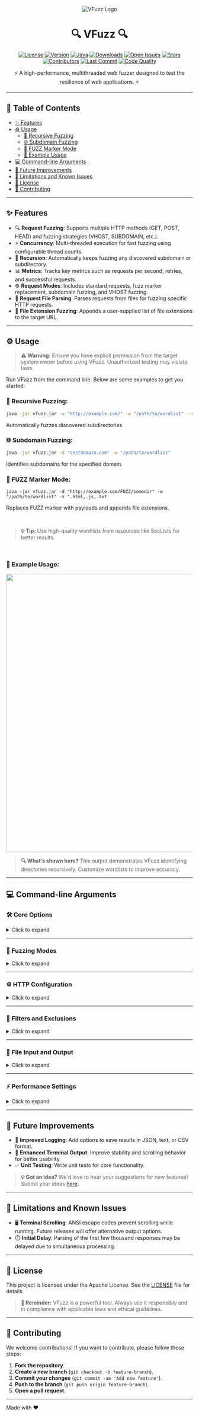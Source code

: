 <p align="center">
  <img src="https://i.imgur.com/wGVMjPR.png" alt="VFuzz Logo"/>
</p>

<h1 align="center">🔍 VFuzz 🔍</h1>

<p align="center">
  <a href="LICENSE"><img src="https://img.shields.io/badge/license-Apache-blue.svg" alt="License"></a>
  <a href="https://github.com/username/vfuzz/releases"><img src="https://img.shields.io/badge/version-1.0.0-green.svg" alt="Version"></a>
  <a href="https://www.java.com/"><img src="https://img.shields.io/badge/Java-17%2B-blue.svg" alt="Java"></a>
  <a href="https://github.com/OffSecVik/VFuzz/releases"><img src="https://img.shields.io/github/downloads/OffSecVik/VFuzz/total.svg" alt="Downloads"></a>
  <a href="https://github.com/OffSecVik/VFuzz/issues"><img src="https://img.shields.io/github/issues/OffSecVik/VFuzz.svg" alt="Open Issues"></a>
  <a href="https://github.com/OffSecVik/VFuzz/stargazers"><img src="https://img.shields.io/github/stars/OffSecVik/VFuzz.svg" alt="Stars"></a>
  <a href="https://github.com/OffSecVik/VFuzz/graphs/contributors"><img src="https://img.shields.io/github/contributors/OffSecVik/VFuzz.svg" alt="Contributors"></a>
  <a href="https://github.com/OffSecVik/VFuzz/commits"><img src="https://img.shields.io/github/last-commit/OffSecVik/VFuzz.svg" alt="Last Commit"></a>
  <a href="https://codeclimate.com/github/OffSecVik/VFuzz"><img src="https://img.shields.io/codeclimate/maintainability/OffSecVik/VFuzz.svg" alt="Code Quality"></a>
</p>

<p align="center">⚡ A high-performance, multithreaded web fuzzer designed to test the resilience of web applications. ⚡</p>


---

## 📖 Table of Contents
- [✨ Features](#-features)
- [⚙️ Usage](#%EF%B8%8F-usage)
  - [🔄 Recursive Fuzzing](#-recursive-fuzzing)
  - [🌐 Subdomain Fuzzing](#-subdomain-fuzzing)
  - [🎯 FUZZ Marker Mode](#-fuzz-marker-mode)
  - [📑 Example Usage](#-example-usage)
- [💻 Command-line Arguments](#-command-line-arguments)
- [🚀 Future Improvements](#-future-improvements)
- [🐞 Limitations and Known Issues](#-limitations-and-known-issues)
- [📜 License](#-license)
- [🤝 Contributing](#-contributing)

---

## ✨ Features
- 🔍 **Request Fuzzing**: Supports multiple HTTP methods (GET, POST, HEAD) and fuzzing strategies (VHOST, SUBDOMAIN, etc.).
- ⚡ **Concurrency**: Multi-threaded execution for fast fuzzing using configurable thread counts.
- 🔄 **Recursion**: Automatically keeps fuzzing any discovered subdomain or subdirectory.
- 📊 **Metrics**: Tracks key metrics such as requests per second, retries, and successful requests.
- ⚙️ **Request Modes**: Includes standard requests, fuzz marker replacement, subdomain fuzzing, and VHOST fuzzing.
- 📄 **Request File Parsing**: Parses requests from files for fuzzing specific HTTP requests.
- 🧩 **File Extension Fuzzing**: Appends a user-supplied list of file extensions to the target URL.

---

## ⚙️ Usage

> **⚠️ Warning:** Ensure you have explicit permission from the target system owner before using VFuzz. Unauthorized testing may violate laws.

Run VFuzz from the command line. Below are some examples to get you started:

### 🔄 Recursive Fuzzing:
```bash
java -jar vfuzz.jar -u "http://example.com/" -w "/path/to/wordlist" --recursive
```

<p>Automatically fuzzes discovered subdirectories.</p>


### 🌐 Subdomain Fuzzing:
```bash
java -jar vfuzz.jar -d "testdomain.com" -w "/path/to/wordlist"
```

<p>Identifies subdomains for the specified domain.</p>



### 🎯 FUZZ Marker Mode:
```
java -jar vfuzz.jar -d "http://example.com/FUZZ/somedir" -w "/path/to/wordlist" -x ".html,.js,.txt
```

<p>Replaces FUZZ marker with payloads and appends file extensions.</p>


<br>

> **💡 Tip:** Use high-quality wordlists from resources like SecLists for better results.


<br>


### 📑 Example Usage:


<img src="https://github.com/user-attachments/assets/6f522643-514b-454a-bd01-9c9557fc20c3" width="750">


> **🔍 What’s shown here?** This output demonstrates VFuzz identifying directories recursively. Customize wordlists to improve accuracy.


---

## 💻 Command-line Arguments

### 🛠️ Core Options
<details>
<summary>Click to expand</summary>

| **Argument**           | **Alias** | **Description**                                                                 | **Example**                         |
|-------------------------|-----------|---------------------------------------------------------------------------------|-------------------------------------|
| `--help`               | `-h`      | Displays the help menu.                                                         | `-h`                                |
| `--url`                | `-u`      | Target website URL.                                                             | `-u "http://example.com"`           |
| `--wordlist`           | `-w`      | Path to the wordlist.                                                           | `-w "/path/to/wordlist"`            |
| `--threads`            | `-t`      | Number of threads (between 1 and 200).                                          | `-t 10`                             |
</details>

---

### 🎯 Fuzzing Modes
<details>
<summary>Click to expand</summary>

| **Argument**           | **Alias** | **Description**                                                                 | **Example**                         |
|-------------------------|-----------|---------------------------------------------------------------------------------|-------------------------------------|
| `--recursive`          |           | Enables recursive fuzzing mode.                                                 | `--recursive`                       |
| `--fuzz`               |           | Activates the FUZZ-marker fuzzing mode. Default marker is "FUZZ".               | `--fuzz`                            |
| `--fuzz-marker`        |           | Sets a custom FUZZ marker that will be replaced with the payload.               | `--fuzz-marker "HELLO-WORLD"`       |
| `--vhost`              |           | Activates the virtual host fuzzing mode.                                        | `--vhost`                           |
| `--subdomain`          |           | Activates the subdomain fuzzing mode.                                           | `--subdomain`                       |
| `--domain-name`        | `-D`      | Sets the domain to fuzz with subdomain mode. Required in `--subdomain` mode.    | `-D "somedomain.com"`               |
| `--dns-server`         |           | Provides a custom DNS server for use with subdomain mode.                       | `--dns-server "1.2.3.4"`            |

> **💡 Pro Tip:** Use custom markers like "FUZZ" in URLs or file paths for targeted payload injection.

</details>

---

### ⚙️ HTTP Configuration
<details>
<summary>Click to expand</summary>

| **Argument**           | **Alias** | **Description**                                                                 | **Example**                         |
|-------------------------|-----------|---------------------------------------------------------------------------------|-------------------------------------|
| `--method`             |           | Specifies the HTTP method to use for requests.<br>Supported methods: GET, POST, HEAD. Default: GET. | `--method "POST"`          |
| `--post-data`          | `-d`      | Sets data to be used in POST request. Automatically sets `--method` to "POST".  | `-d "some=data"`                    |
| `--cookie`             | `-C`      | Sets custom cookies for the request. Can be used multiple times.                | `-C "username=JohnDoe"`             |
| `--header`             | `-H`      | Sets custom headers for requests. Each header must be in the 'Name: Value' format. Can be used multiple times. | `-H "Content-Type: application/json"` |
| `--user-agent`         | `-A`      | Sets the user agent for requests.                                               | `--user-agent "Mozilla/5.0 [...]"`  |
| `--random-agent`       |           | Enables randomization of the User-Agent header.                                 | `--random-agent`                    |
| `--follow-redirects`   |           | Makes VFuzz follow redirects.                                                   | `--follow-redirects`                |
</details>

---

### 🧹 Filters and Exclusions
<details>
<summary>Click to expand</summary>

| **Argument**           | **Alias** | **Description**                                                                 | **Example**                         |
|-------------------------|-----------|---------------------------------------------------------------------------------|-------------------------------------|
| `--exclude-length`     | `-l`      | List of content lengths or length ranges to exclude, separated by commas. Each length must be a valid integer. | `-l "200,400-600"`      |
| `--exclude-result`     | `-E`      | Excludes a result from being shown and used in recursive mode.                   | `-E "http://donotfuzz.com/"`        |
| `--exclude-status-codes`| `-e`      | List of HTTP status codes or ranges to exclude, separated by commas. Default: 404. | `-e "404,405-410,505-560"`        |
</details>

---

### 📄 File Input and Output
<details>
<summary>Click to expand</summary>

| **Argument**           | **Alias** | **Description**                                                                 | **Example**                         |
|-------------------------|-----------|---------------------------------------------------------------------------------|-------------------------------------|
| `--request-file`       | `-r`      | Specifies the filepath to the HTTP request file for fuzzing. This activates file-based fuzzing mode. | `-r "/path/to/requestfile.txt"` |
| `--extensions`         | `-x`      | List of file extensions to append to the target. Can be provided with or without a leading dot. | `-x ".php,.html,.txt"` |
</details>

---

### ⚡ Performance Settings
<details>
<summary>Click to expand</summary>

| **Argument**           | **Alias** | **Description**                                                                 | **Example**                         |
|-------------------------|-----------|---------------------------------------------------------------------------------|-------------------------------------|
| `--rate-limit`         |           | Sets the maximum number of requests per second. Default: 4000. Provide "0" to disable rate limiting. | `--rate-limit 500`         |
| `--ignore-case`        |           | Makes the fuzzer case-insensitive.<br>Caution: Can lead to recursion issues depending on the wordlist. | `--ignore-case`          |

> **ℹ️ Note:** The `--rate-limit` argument can significantly impact performance. A value of "0" disables rate limiting entirely, which may overwhelm some servers.

</details>

---

## 🚀 Future Improvements
- 📁 **Improved Logging**: Add options to save results in JSON, text, or CSV format.
- 🎨 **Enhanced Terminal Output**: Improve stability and scrolling behavior for better usability.
- ✅ **Unit Testing**: Write unit tests for core functionality.

> **💡 Got an idea?** We'd love to hear your suggestions for new features! Submit your ideas [here](https://github.com/OffSecVik/VFuzz/issues).

---

## 🐞 Limitations and Known Issues
- 🖥️ **Terminal Scrolling**: ANSI escape codes prevent scrolling while running. Future releases will offer alternative output options.
- ⏱️ **Initial Delay**: Parsing of the first few thousand responses may be delayed due to simultaneous processing.

---

## 📜 License
This project is licensed under the Apache License. See the [LICENSE](LICENSE) file for details.

> **📜 Reminder:** VFuzz is a powerful tool. Always use it responsibly and in compliance with applicable laws and ethical guidelines.

---

## 🤝 Contributing

We welcome contributions! If you want to contribute, please follow these steps:
1. **Fork the repository**.
2. **Create a new branch** (`git checkout -b feature-branch`).
3. **Commit your changes** (`git commit -am 'Add new feature'`).
4. **Push to the branch** (`git push origin feature-branch`).
5. **Open a pull request.**


---

Made with ❤️

